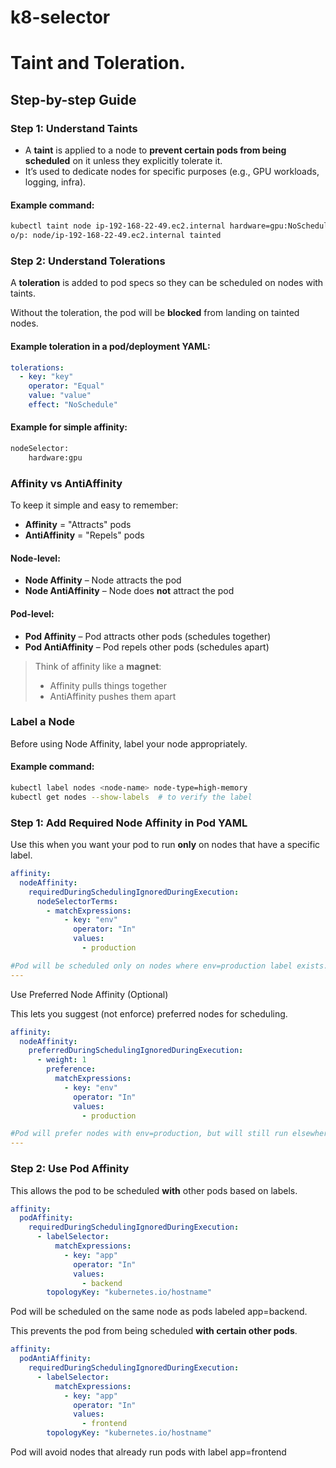 # k8-selector
# Taint and Toleration.

## Step-by-step Guide

### Step 1: Understand Taints
- A **taint** is applied to a node to **prevent certain pods from being scheduled** on it unless they explicitly tolerate it.
- It’s used to dedicate nodes for specific purposes (e.g., GPU workloads, logging, infra).

#### Example command:
```bash
kubectl taint node ip-192-168-22-49.ec2.internal hardware=gpu:NoSchedule
o/p: node/ip-192-168-22-49.ec2.internal tainted


```
### Step 2: Understand Tolerations

A **toleration** is added to pod specs so they can be scheduled on nodes with taints.

Without the toleration, the pod will be **blocked** from landing on tainted nodes.

#### Example toleration in a pod/deployment YAML:

```yaml
tolerations:
  - key: "key"
    operator: "Equal"
    value: "value"
    effect: "NoSchedule"
```
#### Example for simple affinity:
```bash
nodeSelector:
    hardware:gpu  
```

### Affinity vs AntiAffinity

To keep it simple and easy to remember:

- **Affinity** = "Attracts" pods  
- **AntiAffinity** = "Repels" pods

#### Node-level:
- **Node Affinity** – Node attracts the pod
- **Node AntiAffinity** – Node does **not** attract the pod

#### Pod-level:
- **Pod Affinity** – Pod attracts other pods (schedules together)
- **Pod AntiAffinity** – Pod repels other pods (schedules apart)

> Think of affinity like a **magnet**:  
> - Affinity pulls things together  
> - AntiAffinity pushes them apart

### Label a Node
Before using Node Affinity, label your node appropriately.

#### Example command:
```bash
kubectl label nodes <node-name> node-type=high-memory
kubectl get nodes --show-labels  # to verify the label
```

### Step 1: Add Required Node Affinity in Pod YAML

Use this when you want your pod to run **only** on nodes that have a specific label.

```yaml
affinity:
  nodeAffinity:
    requiredDuringSchedulingIgnoredDuringExecution:
      nodeSelectorTerms:
        - matchExpressions:
            - key: "env"
              operator: "In"
              values:
                - production

#Pod will be scheduled only on nodes where env=production label exists.
---

```
Use Preferred Node Affinity (Optional)

This lets you suggest (not enforce) preferred nodes for scheduling.

```yaml
affinity:
  nodeAffinity:
    preferredDuringSchedulingIgnoredDuringExecution:
      - weight: 1
        preference:
          matchExpressions:
            - key: "env"
              operator: "In"
              values:
                - production

#Pod will prefer nodes with env=production, but will still run elsewhere if needed.
---

```
### Step 2: Use Pod Affinity

This allows the pod to be scheduled **with** other pods based on labels.
```yaml
affinity:
  podAffinity:
    requiredDuringSchedulingIgnoredDuringExecution:
      - labelSelector:
          matchExpressions:
            - key: "app"
              operator: "In"
              values:
                - backend
        topologyKey: "kubernetes.io/hostname"
```
Pod will be scheduled on the same node as pods labeled app=backend.

This prevents the pod from being scheduled **with certain other pods**.
```yaml
affinity:
  podAntiAffinity:
    requiredDuringSchedulingIgnoredDuringExecution:
      - labelSelector:
          matchExpressions:
            - key: "app"
              operator: "In"
              values:
                - frontend
        topologyKey: "kubernetes.io/hostname"

```
Pod will avoid nodes that already run pods with label app=frontend
